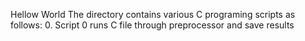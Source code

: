 Hellow World
The directory contains various C programing scripts as follows:
0. Script 0 runs C file through preprocessor and save results

